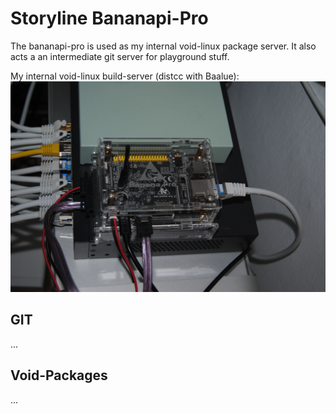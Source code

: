 Storyline Bananapi-Pro
======================

The bananapi-pro is used as my internal void-linux package server. It also acts a an intermediate git server for playground stuff.

My internal void-linux build-server (distcc with Baalue):
![Alt text](../../pics/bananapi-pro.jpg?raw=true "Bananapi-Pro")


GIT
---
...


Void-Packages
-------------
...
